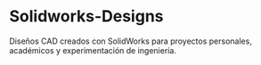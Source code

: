 # Solidworks-Designs
Diseños CAD creados con SolidWorks para proyectos personales, académicos y experimentación de ingeniería.
